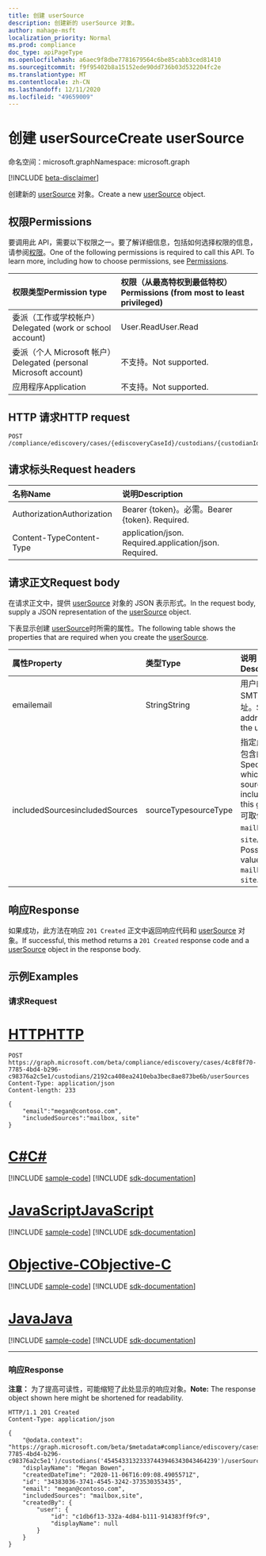 ```yaml
---
title: 创建 userSource
description: 创建新的 userSource 对象。
author: mahage-msft
localization_priority: Normal
ms.prod: compliance
doc_type: apiPageType
ms.openlocfilehash: a6aec9f8dbe7781679564c6be85cabb3ced81410
ms.sourcegitcommit: f9f95402b8a15152ede90dd736b03d532204fc2e
ms.translationtype: MT
ms.contentlocale: zh-CN
ms.lasthandoff: 12/11/2020
ms.locfileid: "49659009"
---
```

# <a name="create-usersource"></a><span data-ttu-id="c415e-103">创建 userSource</span><span class="sxs-lookup"><span data-stu-id="c415e-103">Create userSource</span></span>

<span data-ttu-id="c415e-104">命名空间：microsoft.graph</span><span class="sxs-lookup"><span data-stu-id="c415e-104">Namespace: microsoft.graph</span></span>

[!INCLUDE [beta-disclaimer](../../includes/beta-disclaimer.md)]

<span data-ttu-id="c415e-105">创建新的 [userSource](../resources/usersource.md) 对象。</span><span class="sxs-lookup"><span data-stu-id="c415e-105">Create a new [userSource](../resources/usersource.md) object.</span></span>

## <a name="permissions"></a><span data-ttu-id="c415e-106">权限</span><span class="sxs-lookup"><span data-stu-id="c415e-106">Permissions</span></span>

<span data-ttu-id="c415e-p101">要调用此 API，需要以下权限之一。要了解详细信息，包括如何选择权限的信息，请参阅[权限](/graph/permissions-reference)。</span><span class="sxs-lookup"><span data-stu-id="c415e-p101">One of the following permissions is required to call this API. To learn more, including how to choose permissions, see [Permissions](/graph/permissions-reference).</span></span>

|<span data-ttu-id="c415e-109">权限类型</span><span class="sxs-lookup"><span data-stu-id="c415e-109">Permission type</span></span>|<span data-ttu-id="c415e-110">权限（从最高特权到最低特权）</span><span class="sxs-lookup"><span data-stu-id="c415e-110">Permissions (from most to least privileged)</span></span>|
|:---|:---|
|<span data-ttu-id="c415e-111">委派（工作或学校帐户）</span><span class="sxs-lookup"><span data-stu-id="c415e-111">Delegated (work or school account)</span></span>|<span data-ttu-id="c415e-112">User.Read</span><span class="sxs-lookup"><span data-stu-id="c415e-112">User.Read</span></span>|
|<span data-ttu-id="c415e-113">委派（个人 Microsoft 帐户）</span><span class="sxs-lookup"><span data-stu-id="c415e-113">Delegated (personal Microsoft account)</span></span>|<span data-ttu-id="c415e-114">不支持。</span><span class="sxs-lookup"><span data-stu-id="c415e-114">Not supported.</span></span>|
|<span data-ttu-id="c415e-115">应用程序</span><span class="sxs-lookup"><span data-stu-id="c415e-115">Application</span></span>|<span data-ttu-id="c415e-116">不支持。</span><span class="sxs-lookup"><span data-stu-id="c415e-116">Not supported.</span></span>|

## <a name="http-request"></a><span data-ttu-id="c415e-117">HTTP 请求</span><span class="sxs-lookup"><span data-stu-id="c415e-117">HTTP request</span></span>

<!-- {
  "blockType": "ignored"
}
-->

``` http
POST /compliance/ediscovery/cases/{ediscoveryCaseId}/custodians/{custodianId}/userSources
```

## <a name="request-headers"></a><span data-ttu-id="c415e-118">请求标头</span><span class="sxs-lookup"><span data-stu-id="c415e-118">Request headers</span></span>

|<span data-ttu-id="c415e-119">名称</span><span class="sxs-lookup"><span data-stu-id="c415e-119">Name</span></span>|<span data-ttu-id="c415e-120">说明</span><span class="sxs-lookup"><span data-stu-id="c415e-120">Description</span></span>|
|:---|:---|
|<span data-ttu-id="c415e-121">Authorization</span><span class="sxs-lookup"><span data-stu-id="c415e-121">Authorization</span></span>|<span data-ttu-id="c415e-p102">Bearer {token}。必需。</span><span class="sxs-lookup"><span data-stu-id="c415e-p102">Bearer {token}. Required.</span></span>|
|<span data-ttu-id="c415e-124">Content-Type</span><span class="sxs-lookup"><span data-stu-id="c415e-124">Content-Type</span></span>|<span data-ttu-id="c415e-p103">application/json. Required.</span><span class="sxs-lookup"><span data-stu-id="c415e-p103">application/json. Required.</span></span>|

## <a name="request-body"></a><span data-ttu-id="c415e-127">请求正文</span><span class="sxs-lookup"><span data-stu-id="c415e-127">Request body</span></span>

<span data-ttu-id="c415e-128">在请求正文中，提供 [userSource](../resources/usersource.md) 对象的 JSON 表示形式。</span><span class="sxs-lookup"><span data-stu-id="c415e-128">In the request body, supply a JSON representation of the [userSource](../resources/usersource.md) object.</span></span>

<span data-ttu-id="c415e-129">下表显示创建 [userSource](../resources/usersource.md)时所需的属性。</span><span class="sxs-lookup"><span data-stu-id="c415e-129">The following table shows the properties that are required when you create the [userSource](../resources/usersource.md).</span></span>

|<span data-ttu-id="c415e-130">属性</span><span class="sxs-lookup"><span data-stu-id="c415e-130">Property</span></span>|<span data-ttu-id="c415e-131">类型</span><span class="sxs-lookup"><span data-stu-id="c415e-131">Type</span></span>|<span data-ttu-id="c415e-132">说明</span><span class="sxs-lookup"><span data-stu-id="c415e-132">Description</span></span>|
|:---|:---|:---|
|<span data-ttu-id="c415e-133">email</span><span class="sxs-lookup"><span data-stu-id="c415e-133">email</span></span>|<span data-ttu-id="c415e-134">String</span><span class="sxs-lookup"><span data-stu-id="c415e-134">String</span></span>|<span data-ttu-id="c415e-135">用户的 SMTP 地址。</span><span class="sxs-lookup"><span data-stu-id="c415e-135">SMTP address of the user.</span></span>|
|<span data-ttu-id="c415e-136">includedSources</span><span class="sxs-lookup"><span data-stu-id="c415e-136">includedSources</span></span>|<span data-ttu-id="c415e-137">sourceType</span><span class="sxs-lookup"><span data-stu-id="c415e-137">sourceType</span></span>|<span data-ttu-id="c415e-138">指定此组中包含的源。</span><span class="sxs-lookup"><span data-stu-id="c415e-138">Specifies which sources are included in this group.</span></span> <span data-ttu-id="c415e-139">可取值为：`mailbox`、`site`。</span><span class="sxs-lookup"><span data-stu-id="c415e-139">Possible values are: `mailbox`, `site`.</span></span>|

## <a name="response"></a><span data-ttu-id="c415e-140">响应</span><span class="sxs-lookup"><span data-stu-id="c415e-140">Response</span></span>

<span data-ttu-id="c415e-141">如果成功，此方法在响应 `201 Created` 正文中返回响应代码和 [userSource](../resources/usersource.md) 对象。</span><span class="sxs-lookup"><span data-stu-id="c415e-141">If successful, this method returns a `201 Created` response code and a [userSource](../resources/usersource.md) object in the response body.</span></span>

## <a name="examples"></a><span data-ttu-id="c415e-142">示例</span><span class="sxs-lookup"><span data-stu-id="c415e-142">Examples</span></span>

### <a name="request"></a><span data-ttu-id="c415e-143">请求</span><span class="sxs-lookup"><span data-stu-id="c415e-143">Request</span></span>


# <a name="http"></a>[<span data-ttu-id="c415e-144">HTTP</span><span class="sxs-lookup"><span data-stu-id="c415e-144">HTTP</span></span>](#tab/http)
<!-- {
  "blockType": "request",
  "name": "create_usersource_from_"
}
-->

``` http
POST https://graph.microsoft.com/beta/compliance/ediscovery/cases/4c8f8f70-7785-4bd4-b296-c98376a2c5e1/custodians/2192ca408ea2410eba3bec8ae873be6b/userSources
Content-Type: application/json
Content-length: 233

{
    "email":"megan@contoso.com",
    "includedSources":"mailbox, site"
}
```
# <a name="c"></a>[<span data-ttu-id="c415e-145">C#</span><span class="sxs-lookup"><span data-stu-id="c415e-145">C#</span></span>](#tab/csharp)
[!INCLUDE [sample-code](../includes/snippets/csharp/create-usersource-from--csharp-snippets.md)]
[!INCLUDE [sdk-documentation](../includes/snippets/snippets-sdk-documentation-link.md)]

# <a name="javascript"></a>[<span data-ttu-id="c415e-146">JavaScript</span><span class="sxs-lookup"><span data-stu-id="c415e-146">JavaScript</span></span>](#tab/javascript)
[!INCLUDE [sample-code](../includes/snippets/javascript/create-usersource-from--javascript-snippets.md)]
[!INCLUDE [sdk-documentation](../includes/snippets/snippets-sdk-documentation-link.md)]

# <a name="objective-c"></a>[<span data-ttu-id="c415e-147">Objective-C</span><span class="sxs-lookup"><span data-stu-id="c415e-147">Objective-C</span></span>](#tab/objc)
[!INCLUDE [sample-code](../includes/snippets/objc/create-usersource-from--objc-snippets.md)]
[!INCLUDE [sdk-documentation](../includes/snippets/snippets-sdk-documentation-link.md)]

# <a name="java"></a>[<span data-ttu-id="c415e-148">Java</span><span class="sxs-lookup"><span data-stu-id="c415e-148">Java</span></span>](#tab/java)
[!INCLUDE [sample-code](../includes/snippets/java/create-usersource-from--java-snippets.md)]
[!INCLUDE [sdk-documentation](../includes/snippets/snippets-sdk-documentation-link.md)]

---


### <a name="response"></a><span data-ttu-id="c415e-149">响应</span><span class="sxs-lookup"><span data-stu-id="c415e-149">Response</span></span>

<span data-ttu-id="c415e-150">**注意：** 为了提高可读性，可能缩短了此处显示的响应对象。</span><span class="sxs-lookup"><span data-stu-id="c415e-150">**Note:** The response object shown here might be shortened for readability.</span></span>
<!-- {
  "blockType": "response",
  "truncated": true,
  "@odata.type": "microsoft.graph.userSource"
}
-->

``` http
HTTP/1.1 201 Created
Content-Type: application/json

{
    "@odata.context": "https://graph.microsoft.com/beta/$metadata#compliance/ediscovery/cases('4c8f8f70-7785-4bd4-b296-c98376a2c5e1')/custodians('45454331323337443946343043464239')/userSources/$entity",
    "displayName": "Megan Bowen",
    "createdDateTime": "2020-11-06T16:09:08.4905571Z",
    "id": "34383036-3741-4545-3242-373530353435",
    "email": "megan@contoso.com",
    "includedSources": "mailbox,site",
    "createdBy": {
        "user": {
            "id": "c1db6f13-332a-4d84-b111-914383ff9fc9",
            "displayName": null
        }
    }
}
```
